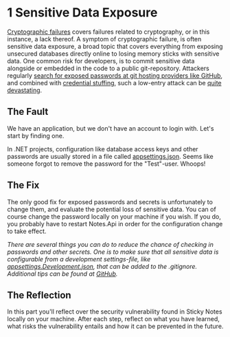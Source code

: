 1 Sensitive Data Exposure
=========================
[Cryptographic failures](https://owasp.org/Top10/A02_2021-Cryptographic_Failures/) covers failures related to cryptography, or in this instance, a lack thereof. A symptom of cryptographic failure, is often sensitive data exposure, a broad topic that covers everything from exposing unsecured databases directly online to losing memory sticks with sensitive data. One common risk for developers, is to commit sensitive data alongside or embedded in the code to a public git-repository. Attackers regularly [search for exposed passwords at git hosting providers like GitHub](https://github.com/search?o=desc&q=filename%3Aappsettings.json+password&s=indexed&type=Code), and combined with [credential stuffing](https://owasp.org/www-community/attacks/Credential_stuffing), such a low-entry attack can be [quite devastating](https://en.wikipedia.org/wiki/Credential_stuffing#Incidents).

The Fault
---------
We have an application, but we don't have an account to login with. Let's start by finding one.

In .NET projects, configuration like database access keys and other passwords are usually stored in a file called [appsettings.json](../Notes.Api/appsettings.json). Seems like someone forgot to remove the password for the "Test"-user. Whoops!

The Fix
-------
The only good fix for exposed passwords and secrets is unfortunately to change them, and evaluate the potential loss of sensitive data. You can of course change the password locally on your machine if you wish. If you do, you probably have to restart Notes.Api in order for the configuration change to take effect.

_There are several things you can do to reduce the chance of checking in passwords and other secrets. One is to make sure that all sensitive data is configurable from a development settings-file, like [appsettings.Development.json](https://docs.microsoft.com/en-us/aspnet/core/fundamentals/configuration/?view=aspnetcore-3.1#default-configuration), that can be added to the .gitignore. Additional tips can be found at [GitHub](https://help.github.com/en/github/authenticating-to-github/removing-sensitive-data-from-a-repository#avoiding-accidental-commits-in-the-future)._

The Reflection
--------
In this part you'll reflect over the security vulnerability found in Sticky Notes locally on your machine. After each step, reflect on what you have learned, what risks the vulnerability entails and how it can be prevented in the future. 
